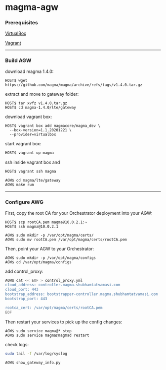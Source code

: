 # magma-agw

### Prerequisites

[VirtualBox](https://www.virtualbox.org)

[Vagrant](https://vagrantup.com)

---

### Build AGW

download magma 1.4.0:
```
HOST$ wget https://github.com/magma/magma/archive/refs/tags/v1.4.0.tar.gz
```

extract and move to gateway folder: 
```
HOST$ tar xvfz v1.4.0.tar.gz
HOST$ cd magma-1.4.0/lte/gateway
```

download vagrant box:
```
HOST$ vagrant box add magmacore/magma_dev \
  --box-version=1.1.20201221 \
  --provider=virtualbox
```

start vagrant box:
```bash
HOST$ vagrant up magma
```

ssh inside vagrant box and
```bash
HOST$ vagrant ssh magma

AGW$ cd magma/lte/gateway
AGW$ make run
```
---

### Configure AWG

First, copy the root CA for your Orchestrator deployment into your AGW:
```
HOST$ scp rootCA.pem magma@10.0.2.1:~
HOST$ ssh magma@10.0.2.1

AGW$ sudo mkdir -p /var/opt/magma/certs/
AGW$ sudo mv rootCA.pem /var/opt/magma/certs/rootCA.pem
```

Then, point your AGW to your Orchestrator:
```
AGW$ sudo mkdir -p /var/opt/magma/configs
AGW$ cd /var/opt/magma/configs
```

add control_proxy:
```bash
AGW$ cat << EOF > control_proxy.yml
cloud_address: controller.magma.shubhamtatvamasi.com
cloud_port: 443
bootstrap_address: bootstrapper-controller.magma.shubhamtatvamasi.com
bootstrap_port: 443

rootca_cert: /var/opt/magma/certs/rootCA.pem
EOF
```

Then restart your services to pick up the config changes:
```
AGW$ sudo service magma@* stop
AGW$ sudo service magma@magmad restart
```

check logs:
```bash
sudo tail -f /var/log/syslog
```

```
AGW$ show_gateway_info.py
```

